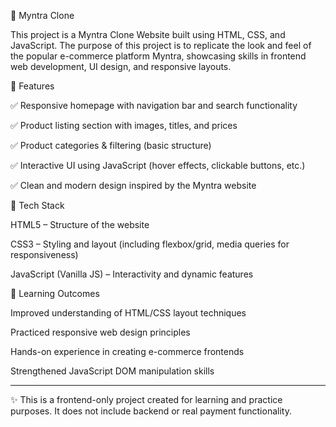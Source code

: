 📌 Myntra Clone

This project is a Myntra Clone Website built using HTML, CSS, and JavaScript.
The purpose of this project is to replicate the look and feel of the popular e-commerce platform Myntra, showcasing skills in frontend web development, UI design, and responsive layouts.

🔹 Features

✅ Responsive homepage with navigation bar and search functionality

✅ Product listing section with images, titles, and prices

✅ Product categories & filtering (basic structure)

✅ Interactive UI using JavaScript (hover effects, clickable buttons, etc.)

✅ Clean and modern design inspired by the Myntra website


🔹 Tech Stack

HTML5 – Structure of the website

CSS3 – Styling and layout (including flexbox/grid, media queries for responsiveness)

JavaScript (Vanilla JS) – Interactivity and dynamic features


🔹 Learning Outcomes

Improved understanding of HTML/CSS layout techniques

Practiced responsive web design principles

Hands-on experience in creating e-commerce frontends

Strengthened JavaScript DOM manipulation skills



---

✨ This is a frontend-only project created for learning and practice purposes. It does not include backend or real payment functionality.

